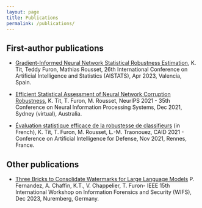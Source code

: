 ```yaml
---
layout: page
title: Publications
permalink: /publications/
---
```

## First-author publications

* [Gradient-Informed Neural Network Statistical Robustness Estimation](https://proceedings.mlr.press/v206/tit23a.html), K. Tit, Teddy Furon, Mathias Rousset, 26th International Conference on Artificial Intelligence and Statistics (AISTATS), Apr 2023, Valencia, Spain.

* [Efficient Statistical Assessment of Neural Network Corruption Robustness](https://proceedings.neurips.cc/paper/2021/hash/4d215ab7508a3e089af43fb605dd27d1-Abstract.html), K. Tit, T. Furon, M. Rousset, NeurIPS 2021 - 35th Conference on Neural Information Processing Systems, Dec 2021, Sydney (virtual), Australia.

* [Évaluation statistique efficace de la robustesse de classifieurs](https://hal.archives-ouvertes.fr/hal-03462156) (in French), K. Tit, T. Furon, M. Rousset, L.-M. Traonouez, CAID 2021 - Conference on Artificial Intelligence for Defense, Nov 2021, Rennes, France.

## Other publications

* [Three Bricks to Consolidate Watermarks for Large Language Models](https://arxiv.org/abs/2308.00113) P. Fernandez, A. Chaffin, K.T., V. Chappelier, T. Furon- IEEE 15th International Workshop on Information Forensics and Security (WIFS), Dec 2023, Nuremberg, Germany.